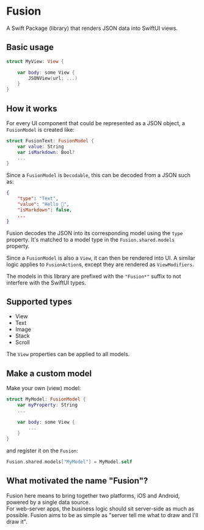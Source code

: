 # Fusion

A Swift Package (library) that renders JSON data into SwiftUI views.

## Basic usage

```swift
struct MyView: View {

    var body: some View {
        JSONView(url: ...)
    }
}
```

## How it works

For every UI component that could be represented as a JSON object, a `FusionModel` is created like:

```swift
struct FusionText: FusionModel {
    var value: String
    var isMarkdown: Bool?
    ...
}
```

Since a `FusionModel` is `Decodable`, this can be decoded from a JSON such as:

```json
{
    "type": "Text",
    "value": "Hello 👋",
    "isMarkdown": false,
    ...
}
```

Fusion decodes the JSON into its corresponding model using the `type` property.
It's matched to a model type in the `Fusion.shared.models` property.

Since a `FusionModel` is also a `View`, it can then be rendered into UI.
A similar logic applies to `FusionAction`s, except they are rendered as `ViewModifiers`.

The models in this library are prefixed with the `"Fusion*"` suffix to not interfere with the SwiftUI types.

## Supported types

* View
* Text
* Image
* Stack
* Scroll

The `View` properties can be applied to all models.

## Make a custom model

Make your own (view) model:

```swift
struct MyModel: FusionModel {
    var myProperty: String
    ...
    
    var body: some View {
        ...
    }
}
```

and register it on the `Fusion`:

```swift
Fusion.shared.models["MyModel"] = MyModel.self
```

## What motivated the name "Fusion"?

Fusion here means to bring together two platforms, iOS and Android, powered by a single data source.  
For web-server apps, the business logic should sit server-side as much as possible.
Fusion aims to be as simple as "server tell me what to draw and I'll draw it".
